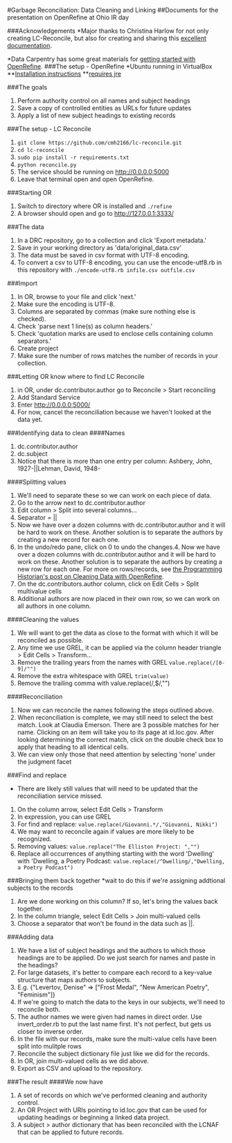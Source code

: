 #Garbage Reconciliation: Data Cleaning and Linking 
##Documents for the presentation on OpenRefine at Ohio IR day

###Acknowledgements
*Major thanks to Christina Harlow for not only creating LC-Reconcile, but also for creating and sharing this [excellent documentation](http://christinaharlow.com/openrefine-reconciliation-workshop-c4lmdc). 

*Data Carpentry has some great materials for [getting started with OpenRefine](http://www.datacarpentry.org/OpenRefine-ecology-lesson/01-working-with-openrefine.html).
###The setup - OpenRefine
*Ubuntu running in VirtualBox
**[Installation instructions](https://github.com/OpenRefine/OpenRefine/wiki/Installation-Instructions#linux)
**[requires jre](https://www.digitalocean.com/community/tutorials/how-to-install-java-on-ubuntu-with-apt-get)

###The goals
1. Perform authority control on all names and subject headings
2. Save a copy of controlled entities as URLs for future updates
3. Apply a list of new subject headings to existing records

###The setup - LC Reconcile

1. ```git clone https://github.com/cmh2166/lc-reconcile.git```
2. ```cd lc-reconcile```
3. ```sudo pip install -r requirements.txt```
4. ```python reconcile.py```
5. The service should be running on http://0.0.0.0:5000
6. Leave that terminal open and open OpenRefine.

###Starting OR
1. Switch to directory where OR is installed and ```./refine```
2. A browser should open and go to http://127.0.0.1:3333/

###The data
1. In a DRC repository, go to a collection and click 'Export metadata.'
2. Save in your working directory as 'data/original_data.csv'
3. The data must be saved in csv format with UTF-8 encoding. 
4. To convert a csv to UTF-8 encoding, you can use the encode-utf8.rb in this repository with ```./encode-utf8.rb infile.csv outfile.csv```

###Import
1. In OR, browse to your file and click 'next.'
2. Make sure the encoding is UTF-8.
3. Columns are separated by commas (make sure nothing else is checked). 
4. Check 'parse next 1 line(s) as column headers.'
5. Check 'quotation marks are used to enclose cells containing column separators.'
6. Create project
7. Make sure the number of rows matches the number of records in your collection. 

###Letting OR know where to find LC Reconcile
1. in OR, under dc.contributor.author go to Reconcile > Start reconciling
2. Add Standard Service
3. Enter http://0.0.0.0:5000/
4. For now, cancel the reconciliation because we haven't looked at the data yet.

###Identifying data to clean
####Names
1. dc.contributor.author
2. dc.subject
3. Notice that there is more than one entry per column:
	Ashbery, John, 1927-||Lehman, David, 1948-

####Splitting values
1. We'll need to separate these so we can work on each piece of data.
2. Go to the arrow next to dc.contributor.author
3. Edit column > Split into several columns...
4. Separator = ||
5. Now we have over a dozen columns with dc.contributor.author and it will be hard to work on these. Another solution is to separate the authors by creating a new record for each one. 
6. In the undo/redo pane, click on 0 to undo the changes.4. Now we have over a dozen columns with dc.contributor.author and it will be hard to work on these. Another solution is to separate the authors by creating a new row for each one. For more on rows/records, see [the Programming Historian's post on Cleaning Data with OpenRefine](http://programminghistorian.org/lessons/cleaning-data-with-openrefine). 
7. On the dc.contributors.author column, click on Edit Cells > Split multivalue cells
8. Additional authors are now placed in their own row, so we can work on all authors in one column. 

####Cleaning the values
1. We will want to get the data as close to the format with which it will be reconciled as possible. 
2. Any time we use GREL, it can be applied via the column header triangle > Edit Cells > Transform...
3. Remove the trailing years from the names with GREL ```value.replace(/[0-9]/"")```
4. Remove the extra whitespace with GREL ```trim(value)```
5. Remove the trailing comma with value.replace(/,$/,"")

####Reconciliation
1. Now we can reconcile the names following the steps outlined above.
2. When reconciliation is complete, we may still need to select the best match. Look at Claudia Emerson. There are 3 possible matches for her name. Clicking on an item will take you to its page at id.loc.gov. After looking determining the correct match, click on the double check box to apply that heading to all identical cells.
3. We can view only those that need attention by selecting 'none' under the judgment facet

###Find and replace
* There are likely still values that will need to be updated that the reconciliation service missed.
1. On the column arrow, select Edit Cells > Transform
2. In expression, you can use GREL 
3. For find and replace: ```value.replace(/Giovanni.*/,"Giovanni, Nikki")```
4. We may want to reconcile again if values are more likely to be recognized.
5. Removing values: ```value.replace("The Elliston Project: ","")```
6. Replace all occurrences of anything starting with the word 'Dwelling' with 'Dwelling, a Poetry Podcast: ```value.replace(/^Dwelling/,"Dwelling, a Poetry Podcast")```

###Bringing them back together 
*wait to do this if we're assigning addtional subjects to the records
1. Are we done working on this column? If so, let's bring the values back together.
2. In the column triangle, select Edit Cells > Join multi-valued cells
3. Choose a separator that won't be found in the data such as ||.

###Adding data
1. We have a list of subject headings and the authors to which those headings are to be applied. Do we just search for names and paste in the headings?
2. For large datasets, it's better to compare each record to a key-value structure that maps authors to subjects.
3. E.g. {"Levertov, Denise" => ["Frost Medal", "New American Poetry", "Feminism"]}
4. If we're going to match the data to the keys in our subjects, we'll need to reconcile both.
5. The author names we were given had names in direct order. Use invert_order.rb to put the last name first. It's not perfect, but gets us closer to inverse order.
6. In the file with our records, make sure the multi-value cells have been split into mulitple rows 
7. Reconcile the subject dictionary file just like we did for the records.
8. In OR, join multi-valued cells as we did above.
9. Export as CSV and upload to the repository.

###The result
####We now have
1. A set of records on which we've performed cleaning and authority control.
2. An OR Project with URIs pointing to id.loc.gov that can be used for updating headings or beginning a linked data project.
3. A subject > author dictionary that has been reconciled with the LCNAF that can be applied to future records.
